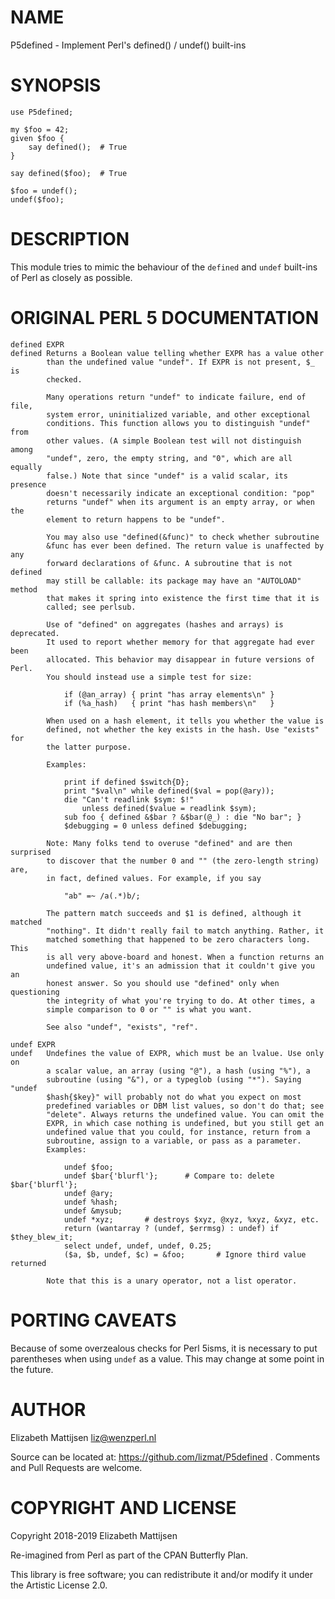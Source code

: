 NAME
====

P5defined - Implement Perl's defined() / undef() built-ins

SYNOPSIS
========

    use P5defined;

    my $foo = 42;
    given $foo {
        say defined();  # True
    }

    say defined($foo);  # True

    $foo = undef();
    undef($foo);

DESCRIPTION
===========

This module tries to mimic the behaviour of the `defined` and `undef` built-ins of Perl as closely as possible.

ORIGINAL PERL 5 DOCUMENTATION
=============================

    defined EXPR
    defined Returns a Boolean value telling whether EXPR has a value other
            than the undefined value "undef". If EXPR is not present, $_ is
            checked.

            Many operations return "undef" to indicate failure, end of file,
            system error, uninitialized variable, and other exceptional
            conditions. This function allows you to distinguish "undef" from
            other values. (A simple Boolean test will not distinguish among
            "undef", zero, the empty string, and "0", which are all equally
            false.) Note that since "undef" is a valid scalar, its presence
            doesn't necessarily indicate an exceptional condition: "pop"
            returns "undef" when its argument is an empty array, or when the
            element to return happens to be "undef".

            You may also use "defined(&func)" to check whether subroutine
            &func has ever been defined. The return value is unaffected by any
            forward declarations of &func. A subroutine that is not defined
            may still be callable: its package may have an "AUTOLOAD" method
            that makes it spring into existence the first time that it is
            called; see perlsub.

            Use of "defined" on aggregates (hashes and arrays) is deprecated.
            It used to report whether memory for that aggregate had ever been
            allocated. This behavior may disappear in future versions of Perl.
            You should instead use a simple test for size:

                if (@an_array) { print "has array elements\n" }
                if (%a_hash)   { print "has hash members\n"   }

            When used on a hash element, it tells you whether the value is
            defined, not whether the key exists in the hash. Use "exists" for
            the latter purpose.

            Examples:

                print if defined $switch{D};
                print "$val\n" while defined($val = pop(@ary));
                die "Can't readlink $sym: $!"
                    unless defined($value = readlink $sym);
                sub foo { defined &$bar ? &$bar(@_) : die "No bar"; }
                $debugging = 0 unless defined $debugging;

            Note: Many folks tend to overuse "defined" and are then surprised
            to discover that the number 0 and "" (the zero-length string) are,
            in fact, defined values. For example, if you say

                "ab" =~ /a(.*)b/;

            The pattern match succeeds and $1 is defined, although it matched
            "nothing". It didn't really fail to match anything. Rather, it
            matched something that happened to be zero characters long. This
            is all very above-board and honest. When a function returns an
            undefined value, it's an admission that it couldn't give you an
            honest answer. So you should use "defined" only when questioning
            the integrity of what you're trying to do. At other times, a
            simple comparison to 0 or "" is what you want.

            See also "undef", "exists", "ref".

    undef EXPR
    undef   Undefines the value of EXPR, which must be an lvalue. Use only on
            a scalar value, an array (using "@"), a hash (using "%"), a
            subroutine (using "&"), or a typeglob (using "*"). Saying "undef
            $hash{$key}" will probably not do what you expect on most
            predefined variables or DBM list values, so don't do that; see
            "delete". Always returns the undefined value. You can omit the
            EXPR, in which case nothing is undefined, but you still get an
            undefined value that you could, for instance, return from a
            subroutine, assign to a variable, or pass as a parameter.
            Examples:

                undef $foo;
                undef $bar{'blurfl'};      # Compare to: delete $bar{'blurfl'};
                undef @ary;
                undef %hash;
                undef &mysub;
                undef *xyz;       # destroys $xyz, @xyz, %xyz, &xyz, etc.
                return (wantarray ? (undef, $errmsg) : undef) if $they_blew_it;
                select undef, undef, undef, 0.25;
                ($a, $b, undef, $c) = &foo;       # Ignore third value returned

            Note that this is a unary operator, not a list operator.

PORTING CAVEATS
===============

Because of some overzealous checks for Perl 5isms, it is necessary to put parentheses when using `undef` as a value. This may change at some point in the future.

AUTHOR
======

Elizabeth Mattijsen <liz@wenzperl.nl>

Source can be located at: https://github.com/lizmat/P5defined . Comments and Pull Requests are welcome.

COPYRIGHT AND LICENSE
=====================

Copyright 2018-2019 Elizabeth Mattijsen

Re-imagined from Perl as part of the CPAN Butterfly Plan.

This library is free software; you can redistribute it and/or modify it under the Artistic License 2.0.

